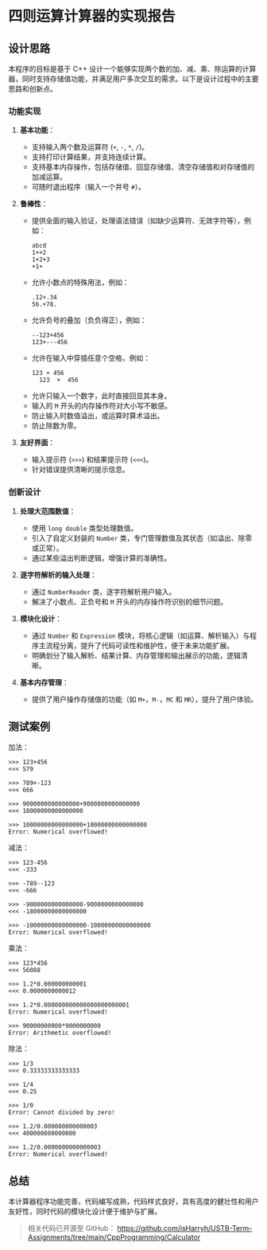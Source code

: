 # 四则运算计算器的实现报告

## 设计思路

本程序的目标是基于 C++ 设计一个能够实现两个数的加、减、乘、除运算的计算器，同时支持存储值功能，并满足用户多次交互的需求。以下是设计过程中的主要思路和创新点。

### 功能实现
1. **基本功能**：
   - 支持输入两个数及运算符 (`+`, `-`, `*`, `/`)。
   - 支持打印计算结果，并支持连续计算。
   - 支持基本内存操作，包括存储值、回显存储值、清空存储值和对存储值的加减运算。
   - 可随时退出程序（输入一个井号 `#`）。

2. **鲁棒性**：
   - 提供全面的输入验证，处理语法错误（如缺少运算符、无效字符等），例如：
     ```
     abcd
     1++2
     1+2+3
     +1+
     ```
   - 允许小数点的特殊用法，例如：
     ```
     .12+.34
     56.+78.
     ```
   - 允许负号的叠加（负负得正），例如：
     ```
     --123+456
     123+---456
     ```
   - 允许在输入中穿插任意个空格，例如：
     ```
     123 + 456
       123  +  456
     ```
   - 允许只输入一个数字，此时直接回显其本身。
   - 输入的 `M` 开头的内存操作符对大小写不敏感。
   - 防止输入时数值溢出，或运算时算术溢出。
   - 防止除数为零。

3. **友好界面**：
   - 输入提示符 (`>>>`) 和结果提示符 (`<<<`)。
   - 针对错误提供清晰的提示信息。

### 创新设计
1. **处理大范围数值**：
   - 使用 `long double` 类型处理数值。
   - 引入了自定义封装的 `Number` 类，专门管理数值及其状态（如溢出、除零或正常）。
   - 通过某些溢出判断逻辑，增强计算的准确性。

2. **逐字符解析的输入处理**：
   - 通过 `NumberReader` 类，逐字符解析用户输入。
   - 解决了小数点、正负号和 `M` 开头的内存操作符识别的细节问题。

3. **模块化设计**：
   - 通过 `Number` 和 `Expression` 模块，将核心逻辑（如运算、解析输入）与程序主流程分离，提升了代码可读性和维护性，便于未来功能扩展。
   - 明确划分了输入解析、结果计算、内存管理和输出展示的功能，逻辑清晰。

4. **基本内存管理**：
   - 提供了用户操作存储值的功能（如 `M+`，`M-`，`MC` 和 `MR`），提升了用户体验。

## 测试案例

加法：

```
>>> 123+456
<<< 579

>>> 789+-123
<<< 666

>>> 9000000000000000+9000000000000000
<<< 18000000000000000

>>> 10000000000000000+10000000000000000
Error: Numerical overflowed!
```

减法：
```
>>> 123-456
<<< -333

>>> -789--123
<<< -666

>>> -9000000000000000-9000000000000000
<<< -18000000000000000

>>> -10000000000000000-10000000000000000
Error: Numerical overflowed!
```

乘法：

```
>>> 123*456
<<< 56088

>>> 1.2*0.000000000001
<<< 0.0000000000012

>>> 1.2*0.000000000000000000000001
Error: Numerical overflowed!

>>> 90000000000*9000000000
Error: Arithmetic overflowed!
```

除法：

```
>>> 1/3
<<< 0.33333333333333

>>> 1/4
<<< 0.25

>>> 1/0
Error: Cannot divided by zero!

>>> 1.2/0.000000000000003
<<< 400000000000000

>>> 1.2/0.0000000000000003
Error: Numerical overflowed!
```

## 总结

本计算器程序功能完善，代码编写成熟，代码样式良好，具有高度的健壮性和用户友好性，同时代码的模块化设计便于维护与扩展。

> 相关代码已开源至 GitHub： https://github.com/isHarryh/USTB-Term-Assignments/tree/main/CppProgramming/Calculator
